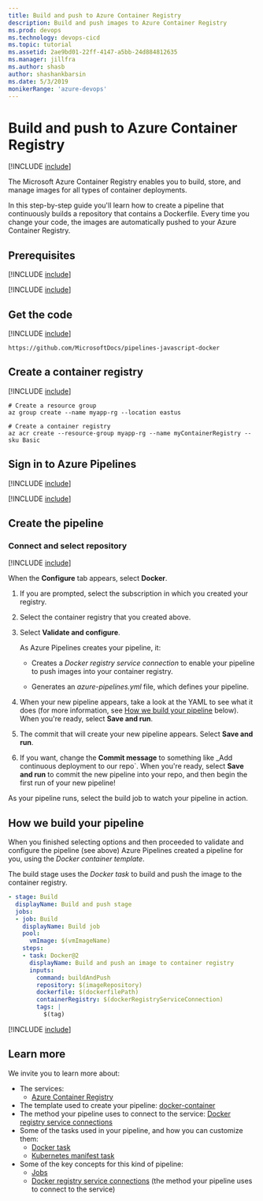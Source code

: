 ```yaml
---
title: Build and push to Azure Container Registry
description: Build and push images to Azure Container Registry
ms.prod: devops
ms.technology: devops-cicd
ms.topic: tutorial
ms.assetid: 2ae9bd01-22ff-4147-a5bb-24d884812635
ms.manager: jillfra
ms.author: shasb
author: shashankbarsin
ms.date: 5/3/2019
monikerRange: 'azure-devops'
---
```


# Build and push to Azure Container Registry
[!INCLUDE [include](../_shared/version-team-services.md)]

The Microsoft Azure Container Registry enables you to build, store, and manage images for all types of container deployments.

In this step-by-step guide you'll learn how to create a pipeline that continuously builds a repository that contains a Dockerfile. Every time you change your code, the images are automatically pushed to your Azure Container Registry.

## Prerequisites
[!INCLUDE [include](../_shared/prerequisites.md)]

[!INCLUDE [include](../_shared/azure-prerequisites.md)]

## Get the code
[!INCLUDE [include](_shared/get-code-before-sample-repo-option-to-use-own-code.md)]
```
https://github.com/MicrosoftDocs/pipelines-javascript-docker
```

## Create a container registry
[!INCLUDE [include](_shared/sign-in-azure-cli.md)]

```azurecli-interactive
# Create a resource group
az group create --name myapp-rg --location eastus

# Create a container registry
az acr create --resource-group myapp-rg --name myContainerRegistry --sku Basic
```

## Sign in to Azure Pipelines
[!INCLUDE [include](_shared/sign-in-azure-pipelines.md)]

[!INCLUDE [include](_shared/create-project.md)]

## Create the pipeline
### Connect and select repository
[!INCLUDE [include](_shared/create-pipeline-before-template-selected.md)]

When the **Configure** tab appears, select **Docker**.

1. If you are prompted, select the subscription in which you created your registry.

2. Select the container registry that you created above.

3. Select **Validate and configure**.

   As Azure Pipelines creates your pipeline, it:

   * Creates a _Docker registry service connection_ to enable your pipeline to push images into your container registry.

   * Generates an *azure-pipelines.yml* file, which defines your pipeline.
  
4. When your new pipeline appears, take a look at the YAML to see what it does (for more information, see [How we build your pipeline](#how) below). When you're ready, select **Save and run**.

5. The commit that will create your new pipeline appears. Select **Save and run**.

6. If you want, change the **Commit message** to something like _Add continuous deployment to our repo`. When you're ready, select **Save and run** to commit the new pipeline into your repo, and then begin the first run of your new pipeline!

As your pipeline runs, select the build job to watch your pipeline in action.

<a name="how"></a>
## How we build your pipeline

When you finished selecting options and then proceeded to validate and configure the pipeline (see above) Azure Pipelines created a pipeline for you, using the _Docker container template_.

The build stage uses the _Docker task_ to build and push the image to the container registry.

```YAML
- stage: Build
  displayName: Build and push stage
  jobs:  
  - job: Build
    displayName: Build job
    pool:
      vmImage: $(vmImageName)
    steps:
    - task: Docker@2
      displayName: Build and push an image to container registry
      inputs:
        command: buildAndPush
        repository: $(imageRepository)
        dockerfile: $(dockerfilePath)
        containerRegistry: $(dockerRegistryServiceConnection)
        tags: |
          $(tag)
```

[!INCLUDE [include](_shared/clean-up-resources.md)]

## Learn more

We invite you to learn more about:
* The services:
  - [Azure Container Registry](https://azure.microsoft.com/services/container-registry/)
* The template used to create your pipeline: [docker-container](https://github.com/Microsoft/azure-pipelines-yaml/blob/master/templates/docker-container.yml)
* The method your pipeline uses to connect to the service: [Docker registry service connections](../library/service-endpoints.md#sep-docreg)
* Some of the tasks used in your pipeline, and how you can customize them:
  - [Docker task](../tasks/build/docker.md)
  - [Kubernetes manifest task](../tasks/deploy/kubernetes-manifest.md)
* Some of the key concepts for this kind of pipeline:
  - [Jobs](../process/phases.md)
  - [Docker registry service connections](../library/service-endpoints.md#sep-docreg) (the method your pipeline uses to connect to the service)